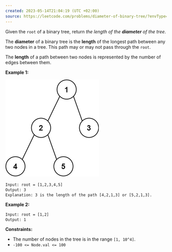 ```yaml
---
created: 2023-05-14T21:04:19 (UTC +02:00)
source: https://leetcode.com/problems/diameter-of-binary-tree/?envType=study-plan&id=level-2
---
```

Given the `root` of a binary tree, return _the length of the **diameter** of the tree_.

The **diameter** of a binary tree is the **length** of the longest path between any two nodes in a tree. This path may or may not pass through the `root`.

The **length** of a path between two nodes is represented by the number of edges between them.

**Example 1:**

![img.png](img.png)

```
Input: root = [1,2,3,4,5]
Output: 3
Explanation: 3 is the length of the path [4,2,1,3] or [5,2,1,3].

```

**Example 2:**

```
Input: root = [1,2]
Output: 1

```

**Constraints:**

-   The number of nodes in the tree is in the range `[1, 10^4]`.
-   `-100 <= Node.val <= 100`
